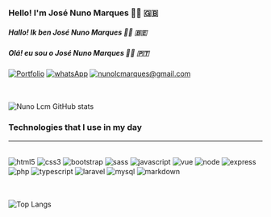 ### Hello! I'm José Nuno Marques 👋🏼 🇬🇧
##### Hallo! Ik ben José Nuno Marques 👋🏼 🇧🇪
##### Olá! eu sou o José Nuno Marques 👋🏼 🇵🇹

[![Portfolio](https://img.shields.io/badge/portfolio-000000?style=for-the-badge&logo=About.me&logoColor=white)](https://nunomarquesdev.com)
[![whatsApp](https://img.shields.io/badge/WhatsApp-25D366?style=for-the-badge&logo=whatsapp&logoColor=white)](https://wa.me/32468431823)
[![nunolcmarques@gmail.com](https://img.shields.io/badge/Gmail-D14836?style=for-the-badge&logo=gmail&logoColor=white)](malito:nunolcmarques@gmail.com)
<br/>
<br/>
<br/>

![Nuno Lcm GitHub stats](https://github-readme-stats.vercel.app/api?username=NlcmarquesDev&show_icons=true&theme=onedark)

### Technologies that I use in my day
----

<div style="display: inline_block"><br/>
  <img src="https://img.shields.io/badge/HTML5-E34F26?style=for-the-badge&logo=html5&logoColor=white" align="center" alt="html5"/>
  <img src="https://img.shields.io/badge/CSS3-1572B6?style=for-the-badge&logo=css3&logoColor=white" align="center" alt="css3"/>
  <img src="https://img.shields.io/badge/Bootstrap-563D7C?style=for-the-badge&logo=bootstrap&logoColor=white" align="center" alt="bootstrap"/>
  <img src="https://img.shields.io/badge/Sass-CC6699?style=for-the-badge&logo=sass&logoColor=white" align="center" alt="sass"/>
  <img src="https://img.shields.io/badge/JavaScript-F7DF1E?style=for-the-badge&logo=javascript&logoColor=black" align="center" alt="javascript"/>
  <img src="https://img.shields.io/badge/Vue.js-35495E?style=for-the-badge&logo=vue.js&logoColor=4FC08D" align="center" alt="vue"/>
  <img src="https://img.shields.io/badge/Node.js-43853D?style=for-the-badge&logo=node.js&logoColor=white" align="center" alt="node"/>
  <img src="https://img.shields.io/badge/Express.js-404D59?style=for-the-badge" align="center" alt="express"/>
  <img src="https://img.shields.io/badge/PHP-777BB4?style=for-the-badge&logo=php&logoColor=white" align="center" alt="php"/>
  <img src="https://img.shields.io/badge/TypeScript-007ACC?style=for-the-badge&logo=typescript&logoColor=white" align="center" alt="typescript"/>
  <img src="https://img.shields.io/badge/Laravel-FF2D20?style=for-the-badge&logo=laravel&logoColor=white" align="center" alt="laravel"/> 
   <img src="https://img.shields.io/badge/Markdown-000000?style=for-the-badge&logo=markdown&logohttps://img.shields.io/badge/MySQL-00000F?style=for-the-badge&logo=mysql&logoColor=white" align="center" alt="mysql"/> 
     <img src="https://img.shields.io/badge/Markdown-000000?style=for-the-badge&logo=markdown&logoColor=white" align="center" alt="markdown"/>

</div>

<br/>
<br/>

![Top Langs](https://github-readme-stats.vercel.app/api/top-langs/?username=Nlcmarquesdev&layout=compact)
